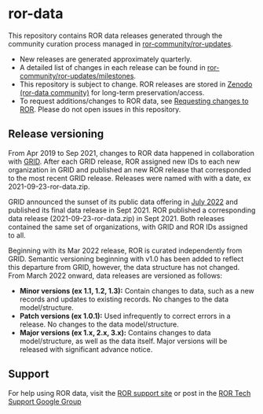 # ror-data

This repository contains ROR data releases generated through the community curation process managed in [ror-community/ror-updates](https://github.com/ror-community/ror-updates).

- New releases are generated approximately quarterly.
- A detailed list of changes in each release can be found in [ror-community/ror-updates/milestones](https://github.com/ror-community/ror-updates/milestones).
- This repository is subject to change. ROR releases are stored in [Zenodo (ror-data community)](https://zenodo.org/communities/ror-data) for long-term preservation/access.
- To request additions/changes to ROR data, see [Requesting changes to ROR](https://github.com/ror-community/ror-updates#requesting-changes-to-ror). Please do not open issues in this repository.

## Release versioning

From Apr 2019 to Sep 2021, changes to ROR data happened in collaboration with [GRID](https://grid.ac/). After each GRID release, ROR assigned new IDs to each new organization in GRID and published an new ROR release that corresponded to the most recent GRID release. Releases were named with with a date, ex 2021-09-23-ror-data.zip.

GRID announced the sunset of its public data offering in [July 2022](https://ror.org/blog/2021-07-12-ror-grid-the-way-forward/) and published its final data release in Sept 2021. ROR published a corresponding data release (2021-09-23-ror-data.zip) in Sept 2021. Both releases contained the same set of organizations, with GRID and ROR IDs assigned to all.

Beginning with its Mar 2022 release, ROR is curated independently from GRID. Semantic versioning beginning with v1.0 has been added to reflect this departure from GRID, however, the data structure has not changed. From March 2022 onward, data releases are versioned as follows:

- **Minor versions (ex 1.1, 1.2, 1.3):** Contain changes to data, such as a new records and updates to existing records. No changes to the data model/structure.
- **Patch versions (ex 1.0.1):** Used infrequently to correct errors in a release. No changes to the data model/structure.
- **Major versions (ex 1.x, 2.x, 3.x):** Contains changes to data model/structure, as well as the data itself. Major versions will be released with significant advance notice.

## Support

For help using ROR data, visit the [ROR support site](https://ror.readme.io) or post in the [ROR Tech Support Google Group](https://groups.google.com/a/ror.org/g/ror-tech)
